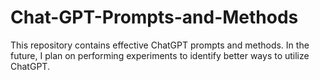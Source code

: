 # Chat-GPT-Prompts-and-Methods
This repository contains effective ChatGPT prompts and methods. In the future, I plan on performing experiments to identify better ways to utilize ChatGPT.
